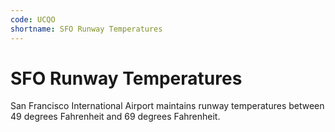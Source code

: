 ```yaml
---
code: UCQO
shortname: SFO Runway Temperatures
---
```


# SFO Runway Temperatures

San Francisco International Airport maintains runway temperatures between 49 degrees Fahrenheit and 69 degrees Fahrenheit.
